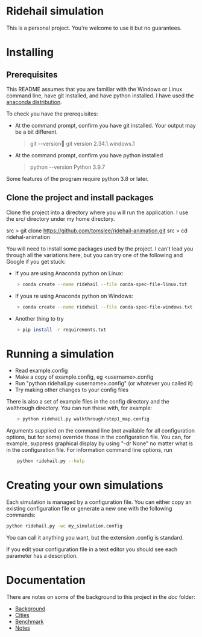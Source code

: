 # Ridehail simulation

This is a personal project. You're welcome to use it but no guarantees.

# Installing

## Prerequisites

This README assumes that you are familiar with the Windows or Linux command line, have git installed, and have python installed. I have used the [anaconda distribution](https://www.anaconda.com/products/individual).

To check you have the prerequisites:

- At the command prompt, confirm you have git installed. Your output may
  be a bit different.
  > git --version
  > git version 2.34.1.windows.1
- At the command prompt, confirm you have python installed
  > python --version
  > Python 3.9.7

Some features of the program require python 3.8 or later.

## Clone the project and install packages

Clone the project into a directory where you will run the application.
I use the src/ directory under my home directory.

src > git clone https://github.com/tomslee/ridehail-animation.git
src > cd ridehal-animation

You will need to install some packages used by the project. I can't lead
you through all the variations here, but you can try one of the
following and Google if you get stuck:

- If you are using Anaconda python on Linux:

```bash
    > conda create --name ridehail --file conda-spec-file-linux.txt
```

- If youa re using Anaconda python on Windows:

```bash
    > conda create --name ridehail --file conda-spec-file-windows.txt
```

- Another thing to try

```bash
    > pip install -r requirements.txt
```

# Running a simulation

- Read example.config
- Make a copy of example.config, eg \<username\>.config
- Run "python ridehail.py \<username\>.config" (or whatever you called it)
- Try making other changes to your config files

There is also a set of example files in the config directory and the walthrough directory. You can run these with, for example:

```bash
    > python ridehail.py walkthrough/step1_map.config
```

Arguments supplied on the command line (not available for all configuration options, but for some) override those in the configuration file. You can, for example, suppress graphical display by using "-dr None" no matter what is in the configuration file. For information command line options, run

```bash
    python ridehail.py --help
```

# Creating your own simulations

Each simulation is managed by a configuration file. You can either copy an
existing configuration file or generate a new one with the following
commands:

```bash
python ridehail.py -wc my_simulation.config
```

You can call it anything you want, but the extension .config is standard.

If you edit your configuration file in a text editor you should see each
parameter has a description.

# Documentation

There are notes on some of the background to this project in the _doc_ folder:

- [Background](doc/background.md)
- [Cities](doc/cities.md)
- [Benchmark](doc/benchmark.md)
- [Notes](doc/notes.md)

```

```
